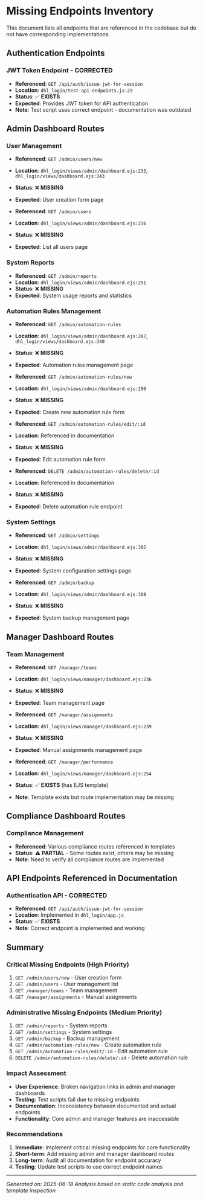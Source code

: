 # Missing Endpoints Inventory

This document lists all endpoints that are referenced in the codebase but do not have corresponding implementations.

## **Authentication Endpoints**

### **JWT Token Endpoint - CORRECTED**
- **Referenced**: `GET /api/auth/issue-jwt-for-session`
- **Location**: `dhl_login/test-api-endpoints.js:29`
- **Status**: ✅ **EXISTS**
- **Expected**: Provides JWT token for API authentication
- **Note**: Test script uses correct endpoint - documentation was outdated

## **Admin Dashboard Routes**

### **User Management**
- **Referenced**: `GET /admin/users/new` 
- **Location**: `dhl_login/views/admin/dashboard.ejs:233`, `dhl_login/views/dashboard.ejs:343`
- **Status**: ❌ **MISSING**
- **Expected**: User creation form page

- **Referenced**: `GET /admin/users`
- **Location**: `dhl_login/views/admin/dashboard.ejs:236`
- **Status**: ❌ **MISSING**
- **Expected**: List all users page

### **System Reports**
- **Referenced**: `GET /admin/reports`
- **Location**: `dhl_login/views/admin/dashboard.ejs:251`
- **Status**: ❌ **MISSING**
- **Expected**: System usage reports and statistics

### **Automation Rules Management**
- **Referenced**: `GET /admin/automation-rules`
- **Location**: `dhl_login/views/admin/dashboard.ejs:287`, `dhl_login/views/dashboard.ejs:340`
- **Status**: ❌ **MISSING**
- **Expected**: Automation rules management page

- **Referenced**: `GET /admin/automation-rules/new`
- **Location**: `dhl_login/views/admin/dashboard.ejs:290`
- **Status**: ❌ **MISSING**
- **Expected**: Create new automation rule form

- **Referenced**: `GET /admin/automation-rules/edit/:id`
- **Location**: Referenced in documentation
- **Status**: ❌ **MISSING**
- **Expected**: Edit automation rule form

- **Referenced**: `DELETE /admin/automation-rules/delete/:id`
- **Location**: Referenced in documentation
- **Status**: ❌ **MISSING**
- **Expected**: Delete automation rule endpoint

### **System Settings**
- **Referenced**: `GET /admin/settings`
- **Location**: `dhl_login/views/admin/dashboard.ejs:305`
- **Status**: ❌ **MISSING**
- **Expected**: System configuration settings page

- **Referenced**: `GET /admin/backup`
- **Location**: `dhl_login/views/admin/dashboard.ejs:308`
- **Status**: ❌ **MISSING**
- **Expected**: System backup management page

## **Manager Dashboard Routes**

### **Team Management**
- **Referenced**: `GET /manager/teams`
- **Location**: `dhl_login/views/manager/dashboard.ejs:236`
- **Status**: ❌ **MISSING**
- **Expected**: Team management page

- **Referenced**: `GET /manager/assignments`
- **Location**: `dhl_login/views/manager/dashboard.ejs:239`
- **Status**: ❌ **MISSING**
- **Expected**: Manual assignments management page

- **Referenced**: `GET /manager/performance`
- **Location**: `dhl_login/views/manager/dashboard.ejs:254`
- **Status**: ✅ **EXISTS** (has EJS template)
- **Note**: Template exists but route implementation may be missing

## **Compliance Dashboard Routes**

### **Compliance Management**
- **Referenced**: Various compliance routes referenced in templates
- **Status**: ⚠️ **PARTIAL** - Some routes exist, others may be missing
- **Note**: Need to verify all compliance routes are implemented

## **API Endpoints Referenced in Documentation**

### **Authentication API - CORRECTED**
- **Referenced**: `GET /api/auth/issue-jwt-for-session`
- **Location**: Implemented in `dhl_login/app.js`
- **Status**: ✅ **EXISTS**
- **Note**: Correct endpoint is implemented and working

## **Summary**

### **Critical Missing Endpoints** (High Priority)
1. `GET /admin/users/new` - User creation form
2. `GET /admin/users` - User management list
3. `GET /manager/teams` - Team management
4. `GET /manager/assignments` - Manual assignments

### **Administrative Missing Endpoints** (Medium Priority)
1. `GET /admin/reports` - System reports
2. `GET /admin/settings` - System settings
3. `GET /admin/backup` - Backup management
4. `GET /admin/automation-rules/new` - Create automation rule
5. `GET /admin/automation-rules/edit/:id` - Edit automation rule
6. `DELETE /admin/automation-rules/delete/:id` - Delete automation rule

### **Impact Assessment**
- **User Experience**: Broken navigation links in admin and manager dashboards
- **Testing**: Test scripts fail due to missing endpoints
- **Documentation**: Inconsistency between documented and actual endpoints
- **Functionality**: Core admin and manager features are inaccessible

### **Recommendations**
1. **Immediate**: Implement critical missing endpoints for core functionality
2. **Short-term**: Add missing admin and manager dashboard routes
3. **Long-term**: Audit all documentation for endpoint accuracy
4. **Testing**: Update test scripts to use correct endpoint names

---

*Generated on: 2025-06-18*
*Analysis based on static code analysis and template inspection*
